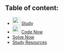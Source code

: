 ## Table of content:
- <img src="https://user-images.githubusercontent.com/60224159/206582606-92802e3f-f322-4be9-a343-25c76a7797f1.svg" height=25 width=25></img> [Study](https://google-developers-sohag.github.io//Embedded-Systems-Roadmap/docs/study.md)
- <img src="https://user-images.githubusercontent.com/60224159/206582613-3dd8c0e9-a71b-4cbb-ad8c-945a64ff62f9.svg" height=25 width=25></img> [Code Now](https://www.programiz.com/c-programming/online-compiler/)
- [Solve Now]()
- [Study Resources]()
